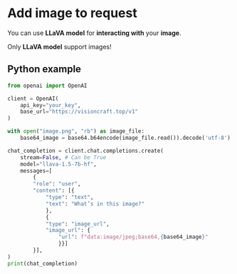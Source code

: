 # Add image to request

You can use **LLaVA model** for **interacting with** your **image**.

Only **LLaVA model** support images!

## Python example

```python
from openai import OpenAI

client = OpenAI(
    api_key="your_key",
    base_url="https://visioncraft.top/v1"
)

with open("image.png", "rb") as image_file:
    base64_image = base64.b64encode(image_file.read()).decode('utf-8')

chat_completion = client.chat.completions.create(
    stream=False, # Can be True
    model="llava-1.5-7b-hf",
    messages=[
        {
        "role": "user",
        "content": [{
            "type": "text",
            "text": "What’s in this image?"
            },
            {
            "type": "image_url",
            "image_url": {
                "url": f"data:image/jpeg;base64,{base64_image}"
                }}]
        }],
)
print(chat_completion)
```